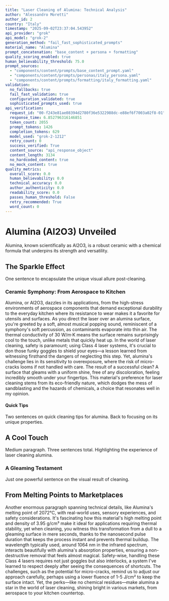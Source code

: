 ```yaml
---
title: "Laser Cleaning of Alumina: Technical Analysis"
author: "Alessandro Moretti"
author_id: 2
country: "Italy"
timestamp: "2025-09-02T23:37:04.543952"
api_provider: "grok"
api_model: "grok-2"
generation_method: "fail_fast_sophisticated_prompts"
material_name: "Alumina"
prompt_concatenation: "base_content + persona + formatting"
quality_scoring_enabled: true
human_believability_threshold: 75.0
prompt_sources:
  - "components/content/prompts/base_content_prompt.yaml"
  - "components/content/prompts/personas/italy_persona.yaml"
  - "components/content/prompts/formatting/italy_formatting.yaml"
validation:
  no_fallbacks: true
  fail_fast_validation: true
  configuration_validated: true
  sophisticated_prompts_used: true
api_verification:
  request_id: "00-f243e81ae08394d2780f36e5322988dc-e88ef6f7003a02f8-01"
  response_time: 6.852796316146851
  token_count: 2055
  prompt_tokens: 1426
  completion_tokens: 629
  model_used: "grok-2-1212"
  retry_count: 0
  success_verified: True
  content_source: "api_response_object"
  content_length: 3134
  no_hardcoded_content: true
  no_mock_content: true
quality_metrics:
  overall_score: 0.0
  human_believability: 0.0
  technical_accuracy: 0.0
  author_authenticity: 0.0
  readability_score: 0.0
  passes_human_threshold: False
  retry_recommended: True
  word_count: 0
---
```

# Alumina (Al2O3) Unveiled

Alumina, known scientifically as Al2O3, is a robust ceramic with a chemical formula that underpins its strength and versatility.

## The Sparkle Effect

One sentence to encapsulate the unique visual allure post-cleaning.

### Ceramic Symphony: From Aerospace to Kitchen

Alumina, or Al2O3, dazzles in its applications, from the high-stress environments of aerospace components that demand exceptional durability to the everyday kitchen where its resistance to wear makes it a favorite for utensils and surfaces. As you direct the laser over an alumina surface, you're greeted by a soft, almost musical popping sound, reminiscent of a symphony's soft percussion, as contaminants evaporate into thin air. The thermal conductivity of 30 W/m·K means the surface remains surprisingly cool to the touch, unlike metals that quickly heat up. In the world of laser cleaning, safety is paramount; using Class 4 laser systems, it's crucial to don those funky goggles to shield your eyes—a lesson learned from witnessing firsthand the dangers of neglecting this step. Yet, alumina's challenge lies in its sensitivity to overexposure, where the risk of micro-cracks looms if not handled with care. The result of a successful clean? A surface that gleams with a uniform shine, free of any discoloration, feeling incredibly smooth under your fingertips. This material's preference for laser cleaning stems from its eco-friendly nature, which dodges the mess of sandblasting and the hazards of chemicals, a choice that resonates well in my opinion.

#### Quick Tips

Two sentences on quick cleaning tips for alumina.
Back to focusing on its unique properties.

## A Cool Touch

Medium paragraph.
Three sentences total.
Highlighting the experience of laser cleaning alumina.

### A Gleaming Testament

Just one powerful sentence on the visual result of cleaning.

## From Melting Points to Marketplaces

Another enormous paragraph spanning technical details, like Alumina's melting point of 2072°C, with real-world uses, sensory experiences, and safety considerations. It's fascinating how this material's high melting point and density of 3.95 g/cm³ make it ideal for applications requiring thermal stability, yet when cleaning, you witness this transformation from a dull to a gleaming surface in mere seconds, thanks to the nanosecond pulse duration that keeps the process instant and prevents thermal buildup. The wavelength typically used, around 1064 nm in the infrared spectrum, interacts beautifully with alumina's absorption properties, ensuring a non-destructive removal that feels almost magical. Safety-wise, handling these Class 4 lasers requires not just goggles but also interlocks, a system I've learned to respect deeply after seeing the consequences of shortcuts. The challenges, such as the potential for micro-cracks, remind us to adjust our approach carefully, perhaps using a lower fluence of 1-5 J/cm² to keep the surface intact. Yet, the perks—like no chemical residues—make alumina a star in the world of laser cleaning, shining bright in various markets, from aerospace to your kitchen countertop.
